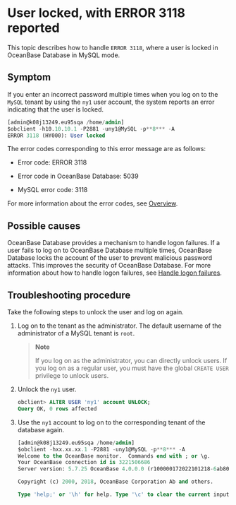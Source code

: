 # User locked, with ERROR 3118 reported

This topic describes how to handle `ERROR 3118`, where a user is locked in OceanBase Database in MySQL mode. 

## Symptom

If you enter an incorrect password multiple times when you log on to the `MySQL` tenant by using the `ny1` user account, the system reports an error indicating that the user is locked. 

```sql
[admin@k08j13249.eu95sqa /home/admin]
$obclient -h10.10.10.1 -P2881 -uny1@MySQL -p**8*** -A
ERROR 3118 (HY000): User locked
```

The error codes corresponding to this error message are as follows:

* Error code: ERROR 3118

* Error code in OceanBase Database: 5039

* MySQL error code: 3118

For more information about the error codes, see [Overview](../../../7.reference/5.system-reference/6.error-code-of-mysql-mode/1.use-error-information-of-mysql-mode.md). 

## Possible causes

OceanBase Database provides a mechanism to handle logon failures. If a user fails to log on to OceanBase Database multiple times, OceanBase Database locks the account of the user to prevent malicious password attacks. This improves the security of OceanBase Database. For more information about how to handle logon failures, see [Handle logon failures](../../../7.reference/2.administrator-guide/2.basic-database-management/4.manage-tenants/9.manage-users-and-permissions/3.mysql-mode/3.logon-failure-handling-policy-of-mysql-mode.md). 

## Troubleshooting procedure

Take the following steps to unlock the user and log on again. 

1. Log on to the tenant as the administrator. The default username of the administrator of a MySQL tenant is `root`. 

   > **Note**
   >
   > If you log on as the administrator, you can directly unlock users. If you log on as a regular user, you must have the global `CREATE USER` privilege to unlock users. 

2. Unlock the `ny1` user. 

   ```sql
   obclient> ALTER USER 'ny1' account UNLOCK;
   Query OK, 0 rows affected
   ```

3. Use the `ny1` account to log on to the corresponding tenant of the database again. 

   ```sql
   [admin@k08j13249.eu95sqa /home/admin]
   $obclient -hxx.xx.xx.1 -P2881 -uny1@MySQL -p**8*** -A
   Welcome to the OceanBase monitor.  Commands end with ; or \g.
   Your OceanBase connection id is 3221506686
   Server version: 5.7.25 OceanBase 4.0.0.0 (r100000172022101218-6ab80a3950710941946c004d805fcfded7a4aa2c) (Built Oct 12 2022 18:43:39)

   Copyright (c) 2000, 2018, OceanBase Corporation Ab and others.

   Type 'help;' or '\h' for help. Type '\c' to clear the current input statement.
   ```
